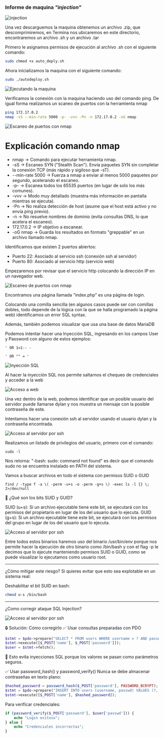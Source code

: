### Informe de maquina *"injection"*

![injection](../../data/muy_facil/injection/screenshots/machine.png)

Una vez descarguemos la maquina obtenemos un archivo .zip, que descomprimiremos, en Termina nos ubicaremos en este directorio, encontraremos un archivo .sh y un archivo .tar

Primero le asignamos permisos de ejecución al archivo .sh con el siguiente comando:
```bash
sudo chmod +x auto_deply.sh
```
Ahora inicializamos la maquina con el siguiente comando:
```bash
sudo ./autodeploy.sh
```

![Ejecutando la maquina](../../data/muy_facil/injection/screenshots/run_machine.png)

Verificamos la conexión con la maquina haciendo uso del comando ping.
De igual forma realizamos un scaneo de puertos con la herramienta nmap

```bash
ping 172.17.0.2
nmap -sS --min-rate 5000 -p- -vvv -Pn -n 172.17.0.2 -oG nmap
```

![Escaneo de puertos con nmap](../../data/muy_facil/injection/screenshots/nmap_scan.png)


# Explicación comando nmap #

- nmap → Comando para ejecutar herramienta nmap.
- -sS → Escaneo SYN ("Stealth Scan"). Envía paquetes SYN sin completar la conexión TCP (más rápido y sigiloso que -sT).
- --min-rate 5000 → Fuerza a nmap a enviar al menos 5000 paquetes por segundo, acelerando el escaneo.
- -p- → Escanea todos los 65535 puertos (en lugar de solo los más comunes).
- -vvv → Modo muy detallado (muestra más información en pantalla mientras se ejecuta).
- -Pn → No realiza detección de host (asume que el host está activo y no envía ping previo).
- -n → No resuelve nombres de dominio (evita consultas DNS, lo que acelera el escaneo).
- 172.17.0.2 → IP objetivo a escanear.
- -oG nmap → Guarda los resultados en formato "greppable" en un archivo llamado nmap.


Identificamos que existen 2 puertos abiertos:
- Puerto 22: Asociado al servicio ssh (conexión ssh al servidor)
- Puerto 80: Asociado al servicio http (servicio web)

Empezaremos por revisar que el servicio http colocando la dirección IP en un navegador web.

![Escaneo de puertos con nmap](../../data/muy_facil/injection/screenshots/vulnerable.png)

Encontramos una página llamada "index.php" es una página de login.

Colocando una comilla sencilla (en algunos casos puede ser con comillas dobles, todo depende de la lógica con la que se halla programado la página web) identificamos un error SQL syntax.

Además, también podemos visualizar que usa una base de datos MariaDB

Podemos intentar hacer una Inyección SQL, ingresando en los campos User y Password con alguno de estos ejemplos:

```
' OR 1=1-- -

' OR "" = '
```

![Inyección SQL](../../data/muy_facil/injection/screenshots/sql_injection.png)

Al hacer la inyección SQL nos permite saltarnos el chequeo de credenciales y acceder a la web

![Acceso a web](../../data/muy_facil/injection/screenshots/credentials.png)

Una vez dentro de la web, podemos identificar que un posible usuario del servidor puede llamarse dylan y nos muestra un mensaje con la posible contraseña de este.

Intentamos hacer una conexión ssh al servidor usando el usuario dylan y la contraseña encontrada.

![Acceso al servidor por ssh](../../data/muy_facil/injection/screenshots/login.png)

Realizamos un listado de privilegios del usuario, primero con el comando:
```
sudo -l
```
Nos retorna: "-bash: sudo: command not found" es decir que el comando sudo no se encuentra instalado en PATH del sistema.

Vamos a buscar archivos en todo el sistema con permisos SUID o GUID
```
find / -type f -a \( -perm -u+s -o -perm -g+s \) -exec ls -l {} \; 2>/dev/null
```

📌 ¿Qué son los bits SUID y GUID?

SUID (u+s): Si un archivo ejecutable tiene este bit, se ejecutará con los permisos del propietario en lugar de los del usuario que lo ejecuta.
GUID (g+s): Si un archivo ejecutable tiene este bit, se ejecutará con los permisos del grupo en lugar de los del usuario que lo ejecuta.

![Acceso al servidor por ssh](../../data/muy_facil/injection/screenshots/root.png)

Entre todos estos binarios haremos uso del binario /usr/bin/env porque nos permite hacer la ejecución de otro binario como /bin/bash y con el flag -p le decimos que lo ejecute manteniendo permisos SUID o GUID, como se puede visualizar lo ejecutamos como usuario root.

---

¿Cómo mitigar este riesgo? Si quieres evitar que esto sea explotable en un sistema real:

Deshabilitar el bit SUID en bash:
```bash
chmod u-s /bin/bash
```

----

¿Como corregir ataque SQL Injection?

![Acceso al servidor por ssh](../../data/muy_facil/injection/screenshots/query.png)

🔒 Solución: Cómo corregirlo
✅ Usar consultas preparadas con PDO
```php
$stmt = $pdo->prepare("SELECT * FROM users WHERE username = ? AND passwd = ?");
$stmt->execute([$_POST['name'], $_POST['password']]);
$user = $stmt->fetch();
```
🔹 Esto evita inyecciones SQL porque los valores se pasan como parámetros seguros.

✅ Usar password_hash() y password_verify()
Nunca se debe almacenar contraseñas en texto plano:
```php
$hashed_password = password_hash($_POST['password'], PASSWORD_BCRYPT);
$stmt = $pdo->prepare("INSERT INTO users (username, passwd) VALUES (?, ?)");
$stmt->execute([$_POST['name'], $hashed_password]);
```

Para verificar credenciales:
```php
if (password_verify($_POST['password'], $user['passwd'])) {
    echo "Login exitoso";
} else {
    echo "Credenciales incorrectas";
}
```